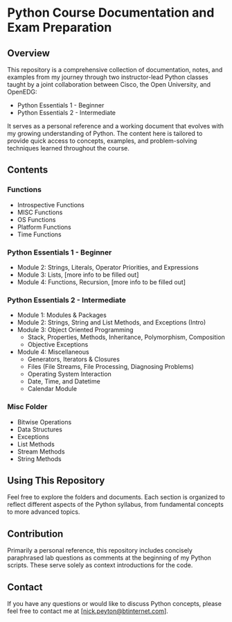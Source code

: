 # Python Course Documentation and Exam Preparation

## Overview

This repository is a comprehensive collection of documentation, notes, and examples from my journey through two instructor-lead Python classes taught by a joint collaboration between Cisco, the Open University, and OpenEDG:

- Python Essentials 1 - Beginner
- Python Essentials 2 - Intermediate

It serves as a personal reference and a working document that evolves with my growing understanding of Python. The content here is tailored to provide quick access to concepts, examples, and problem-solving techniques learned throughout the course.

## Contents

### Functions
- Introspective Functions
- MISC Functions
- OS Functions
- Platform Functions
- Time Functions

### Python Essentials 1 - Beginner
- Module 2: Strings, Literals, Operator Priorities, and Expressions
- Module 3: Lists, [more info to be filled out]
- Module 4: Functions, Recursion, [more info to be filled out]

### Python Essentials 2 - Intermediate
- Module 1: Modules & Packages
- Module 2: Strings, String and List Methods, and Exceptions (Intro)
- Module 3: Object Oriented Programming 
  - Stack, Properties, Methods, Inheritance, Polymorphism, Composition
  - Objective Exceptions
- Module 4: Miscellaneous
  - Generators, Iterators & Closures
  - Files (File Streams, File Processing, Diagnosing Problems)
  - Operating System Interaction
  - Date, Time, and Datetime
  - Calendar Module

### Misc Folder
- Bitwise Operations
- Data Structures
- Exceptions
- List Methods
- Stream Methods
- String Methods

## Using This Repository

Feel free to explore the folders and documents. Each section is organized to reflect different aspects of the Python syllabus, from fundamental concepts to more advanced topics.

## Contribution

Primarily a personal reference, this repository includes concisely paraphrased lab questions as comments at the beginning of my Python scripts. These serve solely as context introductions for the code.

## Contact

If you have any questions or would like to discuss Python concepts, please feel free to contact me at [nick.peyton@btinternet.com].

